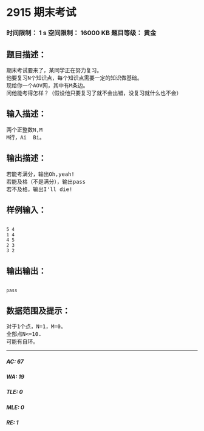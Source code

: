 # 2915 期末考试   
### 时间限制： 1 s     空间限制： 16000 KB     题目等级： 黄金  
## 题目描述：  

<pre>
期末考试要来了，某同学正在努力复习。
他要复习N个知识点，每个知识点需要一定的知识做基础。
现给你一个AOV网，其中有M条边<Ai,Bi>。
问他能考得怎样？（假设他只要复习了就不会出错，没复习就什么也不会）
</pre>
  
  
## 输入描述：  

<pre>
两个正整数N,M
M行，Ai  Bi。
</pre>
  
  
## 输出描述：  

<pre>
若能考满分，输出Oh,yeah!
若能及格（不是满分），输出pass
若不及格，输出I'll die!
</pre>
  
  
## 样例输入：  

<pre><code>
5 4
1 4
4 5
2 3
3 2
</code></pre>
  
  
## 输出输出：  

<pre><code>
pass
</code></pre>
  
  
## 数据范围及提示：  

<pre>
对于1个点，N=1，M=0。
全部点N<=10.
可能有自环。
</pre>
  
  
***  

##### AC: 67  
##### WA: 19  
##### TLE: 0  
##### MLE: 0  
##### RE: 1  
